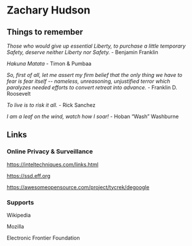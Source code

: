 # Zachary Hudson 


## Things to remember

*Those who would give up essential Liberty, to purchase a little temporary Safety, deserve neither Liberty nor Safety.* - Benjamin Franklin


*Hakuna Matata* - Timon & Pumbaa


*So, first of all, let me assert my firm belief that the only thing we have to fear is fear itself -- nameless, unreasoning, unjustified terror which paralyzes needed efforts to convert retreat into advance.* - Franklin D. Roosevelt


*To live is to risk it all.* - Rick Sanchez


*I am a leaf on the wind, watch how I soar!* - Hoban “Wash” Washburne 


## Links

### Online Privacy & Surveillance 

https://inteltechniques.com/links.html

https://ssd.eff.org

https://awesomeopensource.com/project/tycrek/degoogle


### Supports

Wikipedia

Mozilla

Electronic Frontier Foundation



